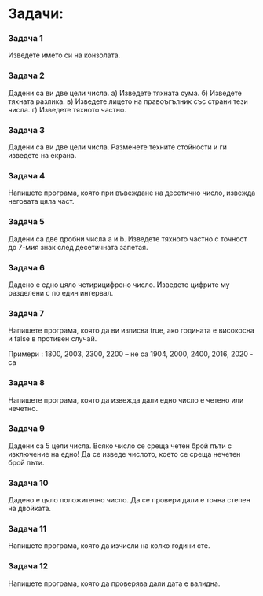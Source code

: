 # Задачи:

### Задача 1

Изведете името си на конзолата. 

### Задача 2

Дадени са ви две цели числа.
а) Изведете тяхната сума.
б) Изведете тяхната разлика.
в) Изведете лицето на правоъгълник със страни тези числа.
г) Изведете тяхното частно.

### Задача 3

Дадени са ви две цели числа. Разменете техните стойности и ги изведете на екрана.

### Задача 4

Напишете програма, която при въвеждане на десетично число, извежда неговата цяла част.

### Задача 5

Дадени са две дробни числа a и b. Изведете тяхното частно с точност до 7-мия знак след десетичната запетая.

### Задача 6 

Дадено е едно цяло четирицифрено число. Изведете цифрите му разделени с по един интервал.

### Задача 7

Напишете програма, която да ви изписва true, ако годината е високосна и false  в противен случай.

Примери : 1800, 2003, 2300, 2200 – не са 
1904, 2000, 2400, 2016, 2020 - са

### Задача 8

Напишете програма, която да извежда дали едно число е четено или нечетно.

### Задача 9

Дадени са 5 цели числа. Всяко число се среща четен брой пъти с изключение на едно! Да се изведе числото, което се среща нечетен брой пъти.

### Задача 10

Дадено е цяло положително число. Да се провери дали е точна степен на двойката.

### Задача 11

Напишете програма, която да изчисли на колко години сте.

### Задача 12

Напишете програма, която да проверява дали дата е валидна.
